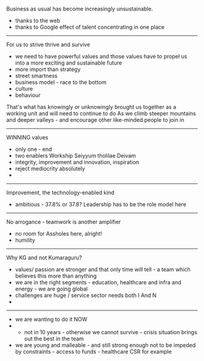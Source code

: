 Business as usual has become increasingly unsustainable.
* thanks to the web
* thanks to Google effect of talent concentrating in one place

________________________

For us to strive thrive and survive
* we need to have powerful values and those values have to propel us into a more exciting and sustainable future
* more import than strategy
* street smartness
* business model - race to the bottom
* culture
* behaviour

That's what has knowingly or unknowingly brought us together as a working unit and will need to continue to do As we climb steeper mountains and deeper valleys - and encourage other like-minded people to join in

________________________

WINNING values
* only one - end
* two enablers
Workship
Seiyyum tholilae Deivam
* integrity, improvement and innovation, inspiration
* reject mediocrity absolutely
* 

________________________

Improvement, the technology-enabled kind
* ambitious - 37.8% or 37.8? Leadership has to be the role model here

________________________

No arrogance - teamwork is another amplifier
* no room for Assholes here, alright!
* humility

________________________

Why KG and not Kumaraguru?
* values/ passion are stronger and that only time will tell - a team which believes this more than anything
* we are in the right segments - education, healthcare and infra and energy - we are going global
* challenges are huge / service sector needs both I And N
* 
________________________

* we are wanting to do it NOW
* * not in 10 years - otherwise we cannot survive - crisis situation brings out the best in the team
* we are young and malleable - and still strong enough not to be impeded by constraints - access to funds - healthcare CSR for example

